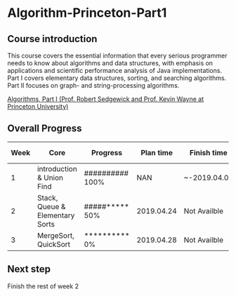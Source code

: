 # Algorithm-Princeton-Part1

## Course introduction
This course covers the essential information that every serious programmer needs to know about algorithms and data structures, with emphasis on applications and scientific performance analysis of Java implementations. Part I covers elementary data structures, sorting, and searching algorithms. Part II focuses on graph- and string-processing algorithms.

[Algorithms, Part I (Prof. Robert Sedgewick and Prof. Kevin Wayne at Princeton University)](https://www.coursera.org/learn/algorithms-part1)

## Overall Progress
Week | Core | Progress| Plan time |Finish time | Assignment score |
-----|--------------|-----------------------|------|----| --- |
1    | introduction & Union Find | ########## 100% | NAN| ~-2019.04.02 | 100
2    | Stack, Queue & Elementary Sorts | #####*****  50% | 2019.04.24 | Not Availble | 100
3    | MergeSort, QuickSort | ********** 0% | 2019.04.28 | Not Availble

## Next step
Finish the rest of week 2